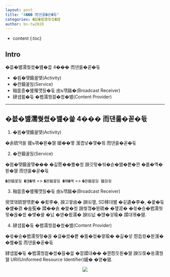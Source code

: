 ```yaml
---
layout: post
title: "4��� 而댄룷�꼳�듃"
categories: �븞�뱶濡쒖씠�뱶
author: bn-tw2020
---
```

* content
{:toc}


## Intro

�븞�뱶濡쒖씠�뱶�쓽 4��� 而댄룷�꼳�듃

* �븸�떚鍮꾪떚(Activity)
* �꽌鍮꾩뒪(Service)
* 釉뚮줈�뱶罹먯뒪�듃 由ъ떆踰�(Broadcast Receiver)
* 肄섑뀗�듃 �봽濡쒕컮�씠�뱶(Content Provider)




---

## �븞�뱶濡쒖씠�뱶�쓽 4��� 而댄룷�꼳�듃

1. �븸�떚鍮꾪떚(Activity)

�솕硫댁쓣 援ъ꽦�븯�뒗 媛��옣 湲곕낯�쟻�씤 而댄룷�꼳�듃


2. �꽌鍮꾩뒪(Service)

�븸�떚鍮꾪떚��� �긽愿��뾾�씠 諛깃렇�씪�슫�뱶�뿉�꽌 �룞�옉�븯�뒗 而댄룷�꼳�듃

`�꽌鍮꾩뒪 �깮�꽦` => `�꽌鍮꾩뒪 �떆�옉` => `�꽌鍮꾩뒪 醫낅즺`

3. 釉뚮줈�뱶罹먯뒪�듃 由ъ떆踰�(Broadcast Receiver)

臾몄옄硫붿떆吏� �룄李�, 諛고꽣由� 諛⑹쟾, SD移대뱶 �깉遺�李�, �꽕�듃�썙�겕 �솚寃� 蹂��솕 �벑�씠 諛쒖깮�븯硫� �쟾泥� �쓳�슜�봽濡쒓렇�옩�씠 �뱾�쓣 �닔 �엳�룄濡� 諛⑹넚 �떊�샇瑜� 蹂대궦�떎.

4. 肄섑뀗�듃 �봽濡쒕컮�씠�뱶(Content Provider)

�쓳�슜�봽濡쒓렇�옩 �궗�씠�뿉 �뜲�씠�꽣瑜� �긽�샇 怨듭쑀�븯湲� �쐞�븳 而댄룷�꼳�듃  

肄섑뀗�듃 �봽濡쒕컮�씠�뜑�쓽 �젙蹂대�� �젣怨듯븯�뒗 諛⑸쾿�쑝濡쒕뒗 URI(Uniformed Resource Identifier)媛� �엳�떎.  

<div style="text-align:center;"><img src="https://user-images.githubusercontent.com/66770613/120061454-4cbdc800-c098-11eb-8bba-8b0890a4f0c2.png
"></div>  
